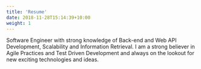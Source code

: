 ```yaml
---
title: 'Resume'
date: 2018-11-28T15:14:39+10:00
weight: 1
---
```


Software Engineer with strong knowledge of Back-end and Web API Development, Scalability and Information Retrieval. I am a strong believer in Agile Practices and Test Driven Development and always on the lookout for new exciting technologies and ideas.
